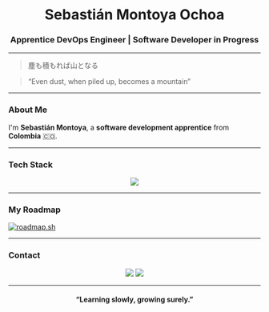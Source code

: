 <h1 align="center"> Sebastián Montoya Ochoa</h1>
<h3 align="center">Apprentice DevOps Engineer | Software Developer in Progress</h3>

---

> 塵も積もれば山となる

> “Even dust, when piled up, becomes a mountain”

---

### About Me

I'm **Sebastián Montoya**, a **software development apprentice** from **Colombia** 🇨🇴.  

---

###  Tech Stack

<p align="center">
  <img src="https://skillicons.dev/icons?i=html,css,js,mysql,java,python,git,linux,docker,vscode" />
</p>

---

### My Roadmap

[![roadmap.sh](https://roadmap.sh/card/wide/68efccc117747caa5ad8a609?variant=dark&roadmaps=devops)](https://roadmap.sh)

---

### Contact

<p align="center">
  <a href="mailto:sebastian.montoya.ochoa7@gmail.com"><img src="https://img.shields.io/badge/Gmail-D14836?style=for-the-badge&logo=gmail&logoColor=white"></a>
 </a>
  <a href="https://github.com/Sev-AS" target="_blank"><img src="https://img.shields.io/badge/GitHub-171515?style=for-the-badge&logo=github&logoColor=white"></a>
</p>

---

<h4 align="center">“Learning slowly, growing surely.” </h4>

